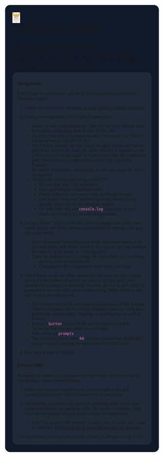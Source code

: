 <div style="
   background-color:rgb(17, 24, 39); 
   border-radius:16px; 
   padding:24px;
   font-family: 'Jetbrains Mono'">

<div style="
display:flex; 
flex-direction: row;
gap: 8px;">
   <img src="./assets/The_odin_project_icon.png" width="25px"  height="35px"/> 
   <h1>TOP_Etch_a_Sketch</h1>
</div>


Project description at [Project: Etch-a-Sketch](https://www.theodinproject.com/lessons/foundations-etch-a-sketch "https://www.theodinproject.com/lessons/foundations-etch-a-sketch"):

In this project, you’ll be creating a pretty neat toy to flex your DOM manipulation skills. You’re going to build a browser version of something between a sketchpad and an Etch-A-Sketch.

<div style="
   background-color:rgb(31, 41, 55); 
   border-radius:16px; 
   padding: 4px 16px;">

### Assignment
Don’t forget to commit early and often! You can reference the Commit Messages lesson!

1. Follow our instructions on [setting up your project’s GitHub repository.](https://www.theodinproject.com/paths/foundations/courses/foundations/lessons/commit-messages "https://www.theodinproject.com/paths/foundations/courses/foundations/lessons/commit-messages")

2. Create a webpage with a 16x16 grid of square divs.
   - Create the divs using JavaScript. Don’t try to create them by hand by copying and pasting them in your HTML file!
   - It’s best to put your grid squares inside a “container” div. This div can be written in your HTML file.
   - Use Flexbox to make the divs appear as a grid (versus just one on each line). Despite the name, do not be tempted to research or use CSS Grid, as it will be taught in a later lesson after the foundations path. This project is an opportunity specifically to practice Flexbox!
   - Be careful with borders and margins, as they can adjust the size of the squares!
   - “OMG, why isn’t my grid being created???”
      - Did you link your CSS stylesheet?
      - Open your browser’s developer tools.
      - Check if there are any errors in the JavaScript console.
      - Check your “elements” panel to see if the elements have actually shown up but are somehow hidden.
      - Go willy-nilly and add <code style="color:rgb(244, 114, 182)">console.log</code> statements in your JavaScript to see if it’s actually being loaded.

3. Set up a “hover” effect so that the grid divs change color when your mouse passes over them, leaving a (pixelated) trail through your grid like a pen would.
   - Hint: “Hovering” is what happens when your mouse enters a div and ends when your mouse leaves it. You can set up event listeners for either of those events as a starting point.
   - There are multiple ways to change the color of the divs, including:
      - Adding a new class to the div.
      - Changing the div’s background color using JavaScript.

4. Add a button on the top of the screen that will send the user a popup asking for the number of squares per side for the new grid. Once entered, the existing grid should be removed, and a new grid should be generated in the same total space as before (e.g., 960px wide) so that you’ve got a new sketch pad.
   - Tip: Set the limit for the user input to a maximum of 100. A larger number of squares results in more computer resources being used, potentially causing delays, freezing, or crashing that we want to prevent.
   - Research <code style="color:rgb(244, 114, 182)">button</code> tags in HTML and how you can make a JavaScript function run when one is clicked.
   - Also check out <code style="color:rgb(244, 114, 182)">prompts</code>.
   - You should be able to enter <code style="color:rgb(244, 114, 182)">64</code> and have a brand new 64x64 grid pop up without changing the total amount of pixels used.

5. Push your project to GitHub!

<h3>Extra credit</h3>
Transform the behavior of a square when interacting with the mouse by introducing a series of modifications.

1. Rather than squares being the same color throughout the grid, randomize the squares’ RGB values with each interaction.

2. Additionally, implement a progressive darkening effect where each interaction darkens the square by 10%. The goal is to achieve a fully black (or completely colored) square in only ten interactions.
   - Hint: The opacity CSS property is useful here. To learn how to use it, check this [MDN docs article about the opacity CSS property](https://developer.mozilla.org/en-US/docs/Web/CSS/opacity "https://developer.mozilla.org/en-US/docs/Web/CSS/opacity").

You can choose to do either one or both of these challenges, it’s up to you.
</div>
</div>